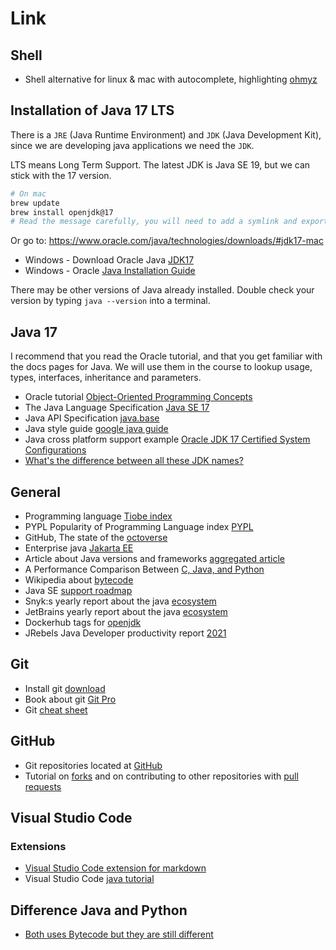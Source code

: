 # Link

## Shell

- Shell alternative for linux & mac with autocomplete, highlighting [ohmyz](https://ohmyz.sh/)

## Installation of Java 17 LTS

There is a `JRE` (Java Runtime Environment) and `JDK` (Java Development Kit), since we are developing java applications we need the `JDK`.

LTS means Long Term Support. The latest JDK is Java SE 19, but we can stick with the 17 version.

```bash
# On mac
brew update
brew install openjdk@17
# Read the message carefully, you will need to add a symlink and export to PATH
```
Or go to: https://www.oracle.com/java/technologies/downloads/#jdk17-mac

- Windows - Download Oracle Java [JDK17](https://www.oracle.com/java/technologies/downloads/#JDK17)
- Windows - Oracle [Java Installation Guide](https://docs.oracle.com/en/java/javase/17/install/index.html)


There may be other versions of Java already installed. Double check your version by typing `java --version` into a terminal. 

## Java 17

I recommend that you read the Oracle tutorial, and that you get familiar with the docs pages for Java. We will use them in the course to lookup usage, types, interfaces, inheritance and parameters.

- Oracle tutorial [Object-Oriented Programming Concepts](https://docs.oracle.com/javase/tutorial/java/concepts/index.html)
- The Java Language Specification [Java SE 17](https://docs.oracle.com/javase/specs/jls/se17/html/index.html)
- Java API Specification [java.base](https://docs.oracle.com/en/java/javase/17/docs/api/java.base/java/lang/package-summary.html)
- Java style guide [google java guide](https://google.github.io/styleguide/javaguide.html)
- Java cross platform support example [Oracle JDK 17 Certified System Configurations](https://www.oracle.com/java/technologies/javase/products-doc-jdk17certconfig.html)
- [What's the difference between all these JDK names?](https://stackoverflow.com/questions/52431764/difference-between-openjdk-and-adoptium-adoptopenjdk)

## General

- Programming language [Tiobe index](https://www.tiobe.com/tiobe-index/)
- PYPL Popularity of Programming Language index [PYPL](https://pypl.github.io/PYPL.html)
- GitHub, The state of the [octoverse](https://octoverse.github.com/)
- Enterprise java [Jakarta EE](https://en.wikipedia.org/wiki/Jakarta_EE)
- Article about Java versions and frameworks [aggregated article](https://www.infoq.com/news/2021/07/snyk-jvm-2021/)
- A Performance Comparison Between [C, Java, and Python](https://medium.com/swlh/a-performance-comparison-between-c-java-and-python-df3890545f6d)
- Wikipedia about [bytecode](https://en.wikipedia.org/wiki/Bytecode)
- Java SE [support roadmap](https://www.oracle.com/java/technologies/java-se-support-roadmap.html)
- Snyk:s yearly report about the java [ecosystem](https://snyk.io/jvm-ecosystem-report-2021/)
- JetBrains yearly report about the java [ecosystem](https://www.jetbrains.com/lp/devecosystem-2021/java/)
- Dockerhub tags for [openjdk](https://github.com/docker-library/docs/blob/master/openjdk/README.md)
- JRebels Java Developer productivity report [2021](https://www.jrebel.com/blog/2021-java-technology-report)

## Git

- Install git [download](https://git-scm.com/downloads)
- Book about git [Git Pro](https://git-scm.com/book/en/v2)
- Git [cheat sheet](https://education.github.com/git-cheat-sheet-education.pdf)

## GitHub

- Git repositories located at [GitHub](https://github.com/)
- Tutorial on [forks](https://www.earthdatascience.org/workshops/intro-version-control-git/about-forks/) and on contributing to other repositories with [pull requests](https://www.earthdatascience.org/workshops/intro-version-control-git/pull-request/)

## Visual Studio Code

### Extensions

- [Visual Studio Code extension for markdown](https://marketplace.visualstudio.com/items?itemName=yzhang.markdown-all-in-one)
- Visual Studio Code [java tutorial](https://code.visualstudio.com/docs/java/java-tutorial)

## Difference Java and Python

- [Both uses Bytecode but they are still different](https://stackoverflow.com/questions/441824/java-virtual-machine-vs-python-interpreter-parlance)